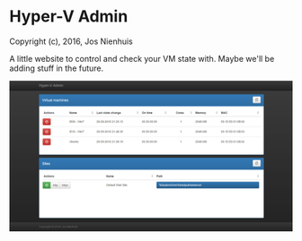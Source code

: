 Hyper-V Admin
================
Copyright (c), 2016, Jos Nienhuis

A little website to control and check your VM state with. Maybe we'll be adding stuff in the future.

![Screenshot](https://raw.githubusercontent.com/joszz/HyperVAdmin/master/Content/Images/screenshots/Home.jpg "Home")